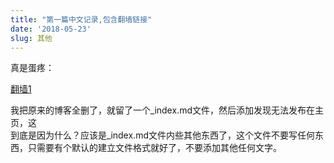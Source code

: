 ```yaml
---
title: "第一篇中文记录,包含翻墙链接"
date: '2018-05-23'
slug: 其他
---
```


真是蛋疼：<br>

[翻墙1](https://github.com/bannedbook/fanqiang/wiki)


我把原来的博客全删了，就留了一个_index.md文件，然后添加发现无法发布在主页，这<br>
到底是因为什么？应该是_index.md文件内些其他东西了，这个文件不要写任何东西，只需要有个默认的建立文件格式就好了，不要添加其他任何文字。